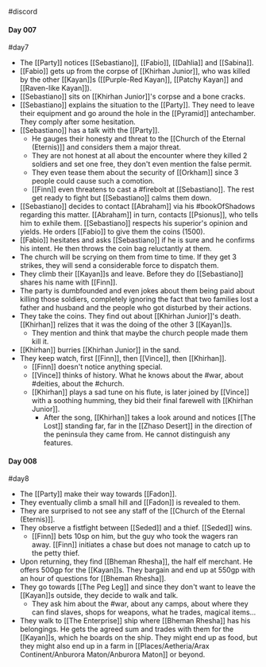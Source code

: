 #discord
#### Day 007
#day7 
- The [[Party]] notices [[Sebastiano]], [[Fabio]], [[Dahlia]] and [[Sabina]].
- [[Fabio]] gets up from the corpse of [[Khirhan Junior]], who was killed by the other [[Kayan]]s ([[Purple-Red Kayan]], [[Patchy Kayan]] and [[Raven-like Kayan]]).
- [[Sebastiano]] sits on [[Khirhan Junior]]'s corpse and a bone cracks.
- [[Sebastiano]] explains the situation to the [[Party]]. They need to leave their equipment and go around the hole in the [[Pyramid]] antechamber. They comply after some hesitation.
- [[Sebastiano]] has a talk with the [[Party]]. 
	- He gauges their honesty and threat to the [[Church of the Eternal (Eternis)]] and considers them a major threat. 
	- They are not honest at all about the encounter where they killed 2 soldiers and set one free, they don't even mention the false permit.
	- They even tease them about the security of [[Orkham]] since 3 people could cause such a comotion.
	- [[Finn]] even threatens to cast a #firebolt at [[Sebastiano]]. The rest get ready to fight but [[Sebastiano]] calms them down.
- [[Sebastiano]]  decides to contact [[Abraham]] via his #bookOfShadows regarding this matter. [[Abraham]] in turn, contacts [[Psionus]], who tells him to exhile them. [[Sebastiano]] respects his superior's opinion and yields. He orders [[Fabio]] to give them the coins (1500).
- [[Fabio]] hesitates and asks [[Sebastiano]] if he is sure and he confirms his intent. He then throws the coin bag reluctantly at them.
- The church will be scrying on them from time to time. If they get 3 strikes, they will send a considerable force to dispatch them.
- They climb their [[Kayan]]s and leave. Before they do [[Sebastiano]] shares his name with [[Finn]].
- The party is dumbfounded and even jokes about them being paid about killing those soldiers, completely ignoring the fact that two families lost a father and husband and the people who got disturbed by their actions.
- They take the coins. They find out about [[Khirhan Junior]]'s death. [[Khirhan]] relizes that it was the doing of the other 3 [[Kayan]]s. 
	- They mention and think that maybe the church people made them kill it.
- [[Khirhan]] burries [[Khirhan Junior]] in the sand.
- They keep watch, first [[Finn]], then [[Vince]], then [[Khirhan]].
	- [[Finn]] doesn't notice anything special.
	- [[Vince]] thinks of history. What he knows about the #war, about #deities, about the #church.
	- [[Khirhan]] plays a sad tune on his flute, is later joined by [[Vince]] with a soothing humming, they bid their final farewell with [[Khirhan Junior]]. 
		- After the song, [[Khirhan]] takes a look around and notices [[The Lost]] standing far, far in the [[Zhaso Desert]] in the direction of the peninsula they came from. He cannot distinguish any features.


#### Day 008
#day8 
- The [[Party]] make their way towards [[Fadon]].
- They eventually climb a small hill and [[Fadon]] is revealed to them.
- They are surprised to not see any staff of the [[Church of the Eternal (Eternis)]].
- They observe a fistfight between [[Seded]] and a thief. [[Seded]] wins.
	- [[Finn]] bets 10sp on him, but the guy who took the wagers ran away. [[Finn]] initiates a chase but does not manage to catch up to the petty thief.
- Upon returning, they find [[Bheman Rhesha]], the half elf merchant. He offers 500gp for the [[Kayan]]s. They bargain and end up at 550gp with an hour of questions for [[Bheman Rhesha]].
- They go towards [[The Peg Leg]] and since they don't want to leave the [[Kayan]]s outside, they decide to walk and talk.
	- They ask him about the #war, about any camps, about where they can find slaves, shops for weapons, what he trades, magical items...
- They walk to [[The Enterprise]] ship where [[Bheman Rhesha]] has his belongings. He gets the agreed sum and trades with them for the [[Kayan]]s, which he boards on the ship. They might end up as food, but they might also end up in a farm in [[Places/Aetheria/Arax Continent/Anburora Maton/Anburora Maton]] or beyond.